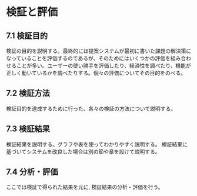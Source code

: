 # 検証と評価

## 7.1 検証目的

検証の目的を説明する。最終的には提案システムが最初に書いた課題の解決策になっていることを評価するのであるが、そのためにはいくつかの評価を組み合わせることが多い。ユーザーの使い勝手を評価したり、経済性を調べたり、機能が正しく動いているかを調べたりする。個々の評価についてその目的をのべる。

## 7.2 検証方法

検証目的を達成するために行った、各々の検証の方法について説明する。

## 7.3 検証結果

検証結果を説明する。グラフや表を使ってわかりやすく説明する。
検証結果に基づいてシステムを改良した場合は別の節や章を設けて説明する。

## 7.4 分析・評価

ここでは検証で得られた結果を元に, 検証結果の分析・評価を行う。